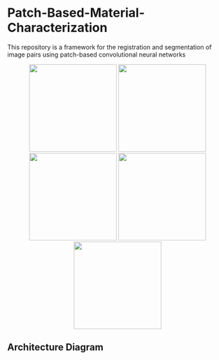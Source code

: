 # Patch-Based-Material-Characterization
This repository is a framework for the registration and segmentation of image pairs using patch-based convolutional neural networks
<p align="center">
  <img src="https://github.com/user-attachments/assets/e81814f3-47e5-4848-9e6c-51c2254e4fc3" width="200" />
  <img src="https://github.com/user-attachments/assets/40d24ad3-9aa6-4d39-80da-8a349df7b1e1" width="200" /> 
  <img src="https://github.com/user-attachments/assets/29662572-6c8b-483b-b943-ed51f065b8dd" width="200" />
  <img src="https://github.com/user-attachments/assets/d8d5f17c-fafd-44ff-adec-5dcaf18a697d" width="200" />
  <img src="https://github.com/user-attachments/assets/5eaadd4e-3de1-4925-8dbc-2e3682ec7b84" width="200" />
</p>


## Architecture Diagram

